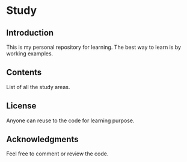 # Study

## Introduction
This is my personal repository for learning. The best way to learn is by working examples.

## Contents
List of all the study areas.

## License
Anyone can reuse to the code for learning purpose.

## Acknowledgments
Feel free to comment or review the code.